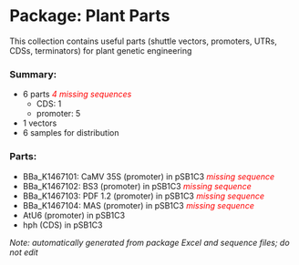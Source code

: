 # Package: Plant Parts

This collection contains useful parts (shuttle vectors, promoters, UTRs, CDSs, terminators) for plant genetic engineering

### Summary:

- 6 parts _<span style="color:red">4 missing sequences</span>_
    - CDS: 1
    - promoter: 5
- 1 vectors
- 6 samples for distribution

### Parts:

- BBa_K1467101: CaMV 35S (promoter) in pSB1C3 _<span style="color:red">missing sequence</span>_
- BBa_K1467102: BS3 (promoter) in pSB1C3 _<span style="color:red">missing sequence</span>_
- BBa_K1467103: PDF 1.2 (promoter) in pSB1C3 _<span style="color:red">missing sequence</span>_
- BBa_K1467104: MAS (promoter) in pSB1C3 _<span style="color:red">missing sequence</span>_
- AtU6 (promoter) in pSB1C3
- hph (CDS) in pSB1C3

_Note: automatically generated from package Excel and sequence files; do not edit_
